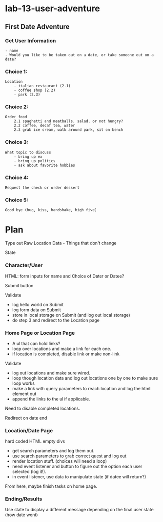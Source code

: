 # lab-13-user-adventure

## First Date Adventure

### Get User Information
    
    - name
    - Would you like to be taken out on a date, or take someone out on a date?

### Choice 1:
    
    Location
        - italian restaurant (2.1)
        - coffee shop (2.2)
        - park (2.3)


### Choice 2: 
    
    Order food
        2.1 spaghetti and meatballs, salad, or not hungry?
        2.2 coffee, decaf tea, water
        2.3 grab ice cream, walk around park, sit on bench

### Choice 3:

    What topic to discuss
        - bring up ex
        - bring up politics
        - ask about favorite hobbies

### Choice 4:
    
    Request the check or order dessert

### Choice 5:
    
    Good bye (hug, kiss, handshake, high five)


# Plan

Type out Raw Location Data - Things that don't change

State

### Character/User

HTML: form inputs for name and Choice of Dater or Datee?

Submit button 

Validate 
- log hello world on Submit
- log form data on Submit
- store in local storage on Submit (and log out local storage)
- do step 3 and redirect to the Location page

### Home Page or Location Page

- A ul that can hold links?
- loop over locations and make a link for each one.
- if location is completed, disable link or make non-link

Validate

- log out locations and make sure wired.
- loop though location data and log out locations one by one to make sure loop works
- make a link with query parameters to reach location and log the html element out
- append the links to the ul if applicable.

Need to disable completed locations.

Redirect on date end

### Location/Date Page

hard coded HTML
empty divs

- get search parameters and log them out.
- use search parameters to grab correct quest and log out
- render location stuff. 
(choices will need a loop)
- need event listener and button to figure out the option each user selected (log it!).
- in event listener, use data to manipulate state (if datee will return?)

From here, maybe finish tasks on home page.

### Ending/Results

Use state to display a different message depending on the final user state (how date went)

